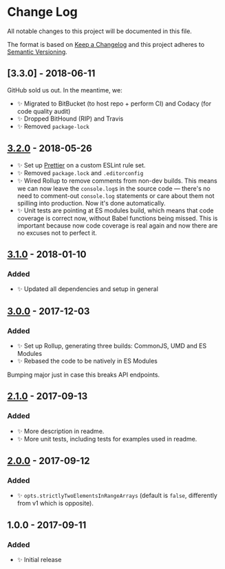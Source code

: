 # Change Log

All notable changes to this project will be documented in this file.

The format is based on [Keep a Changelog](http://keepachangelog.com/)
and this project adheres to [Semantic Versioning](http://semver.org/).

## [3.3.0] - 2018-06-11

GitHub sold us out. In the meantime, we:

- ✨ Migrated to BitBucket (to host repo + perform CI) and Codacy (for code quality audit)
- ✨ Dropped BitHound (RIP) and Travis
- ✨ Removed `package-lock`

## [3.2.0] - 2018-05-26

- ✨ Set up [Prettier](https://prettier.io) on a custom ESLint rule set.
- ✨ Removed `package.lock` and `.editorconfig`
- ✨ Wired Rollup to remove comments from non-dev builds. This means we can now leave the `console.log`s in the source code — there's no need to comment-out `console.log` statements or care about them not spilling into production. Now it's done automatically.
- ✨ Unit tests are pointing at ES modules build, which means that code coverage is correct now, without Babel functions being missed. This is important because now code coverage is real again and now there are no excuses not to perfect it.

## [3.1.0] - 2018-01-10

### Added

- ✨ Updated all dependencies and setup in general

## [3.0.0] - 2017-12-03

### Added

- ✨ Set up Rollup, generating three builds: CommonJS, UMD and ES Modules
- ✨ Rebased the code to be natively in ES Modules

Bumping major just in case this breaks API endpoints.

## [2.1.0] - 2017-09-13

### Added

- ✨ More description in readme.
- ✨ More unit tests, including tests for examples used in readme.

## [2.0.0] - 2017-09-12

### Added

- ✨ `opts.strictlyTwoElementsInRangeArrays` (default is `false`, differently from v1 which is opposite).

## 1.0.0 - 2017-09-11

### Added

- ✨ Initial release

[2.0.0]: https://github.com/codsen/ranges-sort/compare/v1.0.0...v2.0.0
[2.1.0]: https://github.com/codsen/ranges-sort/compare/v2.0.0...v2.1.0
[3.0.0]: https://github.com/codsen/ranges-sort/compare/v2.1.0...v3.0.0
[3.1.0]: https://github.com/codsen/ranges-sort/compare/v3.0.0...v3.1.0
[3.2.0]: https://github.com/codsen/ranges-sort/compare/v3.1.2...v3.2.0

